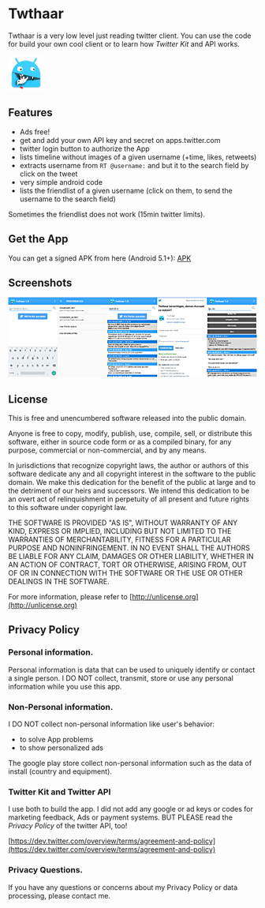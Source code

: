 # Twthaar

Twthaar is a very low level just reading twitter client. You can use the code for build your own cool client or to learn how *Twitter Kit* and API works.

![logo](app/src/main/res/mipmap-hdpi/ic_launcher.png)

## Features

- Ads free!
- get and add your own API key and secret on apps.twitter.com
- twitter login button to authorize the App
- lists timeline without images of a given username (+time, likes, retweets)
- extracts username from `RT @username:` and but it to the search field by click on the tweet
- very simple android code
- lists the friendlist of a given username (click on them, to send the username to the search field)

Sometimes the friendlist does not work (15min twitter limits).

## Get the App

You can get a signed APK from here (Android 5.1+): [APK](https://raw.githubusercontent.com/no-go/Twthaar/master_00/app/app-release.apk)

## Screenshots

![Screenshots of Twthaar](screenshots.png)

## License

This is free and unencumbered software released into the public domain.

Anyone is free to copy, modify, publish, use, compile, sell, or distribute this software, either in source code form or as a compiled binary, for any purpose, commercial or non-commercial, and by any means.

In jurisdictions that recognize copyright laws, the author or authors of this software dedicate any and all copyright interest in the software to the public domain. We make this dedication for the benefit of the public at large and to the detriment of our heirs and successors. We intend this dedication to be an overt act of relinquishment in perpetuity of all present and future rights to this software under copyright law.

THE SOFTWARE IS PROVIDED "AS IS", WITHOUT WARRANTY OF ANY KIND, EXPRESS OR IMPLIED, INCLUDING BUT NOT LIMITED TO THE WARRANTIES OF MERCHANTABILITY, FITNESS FOR A PARTICULAR PURPOSE AND NONINFRINGEMENT. IN NO EVENT SHALL THE AUTHORS BE LIABLE FOR ANY CLAIM, DAMAGES OR OTHER LIABILITY, WHETHER IN AN ACTION OF CONTRACT, TORT OR OTHERWISE, ARISING FROM, OUT OF OR IN CONNECTION WITH THE SOFTWARE OR THE USE OR OTHER DEALINGS IN THE SOFTWARE.

For more information, please refer to [http://unlicense.org](http://unlicense.org)

## Privacy Policy

### Personal information.

Personal information is data that can be used to uniquely identify or contact a single person. I DO NOT collect, transmit, store or use any personal information while you use this app.

### Non-Personal information.

I DO NOT collect non-personal information like user's behavior:

 -  to solve App problems
 -  to show personalized ads

The google play store collect non-personal information such as the data of install (country and equipment). 

### Twitter Kit and Twitter API

I use both to build the app. I did not add any google or ad keys or codes for marketing feedback, Ads or payment systems. BUT PLEASE read the *Privacy Policy* of the twitter API, too!

[https://dev.twitter.com/overview/terms/agreement-and-policy](https://dev.twitter.com/overview/terms/agreement-and-policy)

### Privacy Questions.

If you have any questions or concerns about my Privacy Policy or data processing, please contact me.
